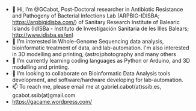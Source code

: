 - 👋 Hi, I’m @GCabot, Post-Doctoral researcher in Antibiotic Resistance and Pathogeny of Bacterial Infections Lab (ARPBIG-IDISBA; https://arpbigidisba.com/) of Sanitary Research Institute of Balearic Islands (IdISBa - Instituto de Investigación Sanitaria de les Illes Balears; http://www.idisba.es/en)
- 👀 I’m interested in Whole-Genome Sequencing data analysis, bioinformatic treatment of data, and lab-automation. I'm also interested in 3D modelling and printing, (astro)photography and many others 
- 🌱 I’m currently learning coding languages as Python or Arduino, and 3D modelling and printing.
- 💞️ I’m looking to collaborate on Bioinformatic Data Analysis tools development, and software/hardware developing for lab-automation.
- 📫 To reach me, please email me at gabriel.cabot(at)ssib.es, gcabot.ssib(at)gmail.com
- https://gacame.wordpress.com/ 

<!---
GCabot/GCabot is a ✨ special ✨ repository because its `README.md` (this file) appears on your GitHub profile.
You can click the Preview link to take a look at your changes.
--->
